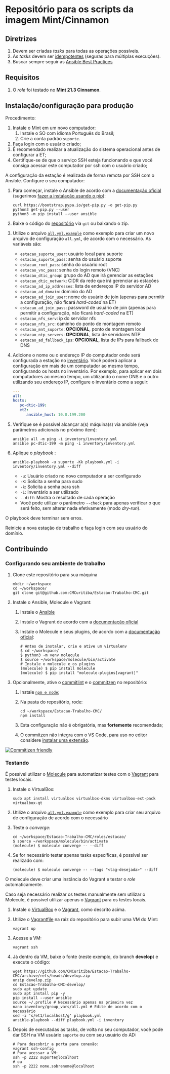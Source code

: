 # Repositório para os scripts da imagem Mint/Cinnamon

## Diretrizes

1. Devem ser criadas _tasks_ para todas as operações possíveis.
2. As _tasks_ devem ser [idempotentes](https://docs.ansible.com/ansible/latest/reference_appendices/glossary.html#term-idempotency) (seguras para múltiplas execuções).
3. Buscar sempre seguir as [Ansible Best Practices](https://docs.ansible.com/ansible/2.8/user_guide/playbooks_best_practices.html)

## Requisitos

1. O _role_ foi testado no **Mint 21.3 Cinnamon**.

## Instalação/configuração para produção

Procedimento:

1. Instale o Mint em um novo computador:
   1. Instale o SO com idioma Português do Brasil;
   2. Crie a conta padrão `suporte`.
2. Faça login com o usuário criado;
3. É recomendado realizar a atualização do sistema operacional antes de
   configurar a ET;
4. Certifique-se de que o serviço SSH esteja funcionando e que você consiga
   acessar este computador por ssh com o usuário criado;

A configuração da estação é realizada de forma remota por SSH com o Ansible.
Configure o seu computador:

1. <a name="ansible-install"></a>Para começar, instale o Ansible de acordo com a
   [documentação oficial](https://docs.ansible.com/ansible/latest/installation_guide/intro_installation.html)
   (sugerimos [fazer a instalação usando o pip](https://docs.ansible.com/ansible/latest/installation_guide/intro_installation.html#installing-and-upgrading-ansible-with-pip)):

   ```shell
   curl https://bootstrap.pypa.io/get-pip.py -o get-pip.py
   python3 get-pip.py --user
   python3 -m pip install --user ansible
   ```

2. Baixe o código do [repositório](https://github.com/CMCuritiba/Estacao-Trabalho-CMC)
   via `git` ou baixando o zip.
3. Utilize o arquivo [`all.yml.example`](./inventory/group_vars/all.yml.example)
   como exemplo para criar um novo arquivo de configuração `all.yml`, de acordo
   com o necessário. As variáveis são:

   - `estacao_suporte_user`: usuário local para suporte
   - `estacao_suporte_pass`: senha do usuário suporte
   - `estacao_root_pass`: senha do usuário root
   - `estacao_vnc_pass`: senha do login remoto (VNC)
   - `estacao_dtic_group`: grupo do AD que irá gerenciar as estações
   - `estacao_dtic_network`: CIDR da rede que irá gerenciar as estações
   - `estacao_ad_ip_addresses`: lista de endereços IP do servidor AD
   - `estacao_ad_domain`: dominio do AD
   - `estacao_ad_join_user`: nome do usuário de join (apenas para permitir a
     configuração, não ficará _hard-coded_ na ET)
   - `estacao_ad_join_pass`: password de usuário de join (apenas para permitir a
     configuração, não ficará _hard-coded_ na ET)
   - `estacao_nfs_serv`: ip do servidor nfs
   - `estacao_nfs_src`: caminho do ponto de montagem remoto
   - `estacao_mnt_suporte`: **OPCIONAL**, ponto de montagem local
   - `estacao_ntp_servers`: **OPCIONAL**, lista de servidores NTP
   - `estacao_ad_fallback_ips`: **OPCIONAL**, lista de IPs para fallback de DNS

4. Adicione o nome ou o endereço IP do computador onde será configurada a
   estação no [inventário](./inventory/inventory.yml). Você poderá aplicar a
   configuração em mais de um computador ao mesmo tempo, configurando os hosts
   no inventário. Por exemplo, para aplicar em dois computadores ao mesmo tempo,
   um utilizando o nome DNS e o outro utilizando seu endereço IP, configure o
   inventário como a seguir:

   ```yaml
   ---
   all:
   hosts:
      pc-dtic-199:
      et2:
         ansible_host: 10.0.199.200
   ```

5. Verifique se é possível alcançar a(s) máquina(s) via ansible (veja parâmetros
   adicionais no próximo item):

   ```shell
   ansible all -m ping -i inventory/inventory.yml
   ansible pc-dtic-199 -m ping -i inventory/inventory.yml
   ```

6. Aplique o _playbook_ :

   ```shell
   ansible-playbook -u suporte -Kk playbook.yml -i inventory/inventory.yml --diff
   ```

   - `-u`: Usuário criado no novo computador a ser configurado
   - `-K`: Solicita a senha para sudo
   - `-k`: Solicita a senha para ssh
   - `-i`: Inventário a ser utilizado
   - `--diff`: Mostra o resultado de cada operação
   - Você pode utilizar o parâmetro `--check` para apenas verificar o que será
     feito, sem alterar nada efetivamente (modo _dry-run_).

O playbook deve terminar sem erros.

Reinicie a nova estação de trabalho e faça login com seu usuário do domínio.

## Contribuindo

### Configurando seu ambiente de trabalho

1. Clone este repositório para sua máquina

   ```shell
   mkdir ~/workspace
   cd ~/workspace/
   git clone git@github.com:CMCuritiba/Estacao-Trabalho-CMC.git
   ```

2. Instale o Ansible, Molecule e Vagrant:

   1. Instale o [Ansible](#ansible-install)
   2. <a name="vagrant-install"></a>Instale o Vagrant de acordo com a [documentação oficial](https://developer.hashicorp.com/vagrant/install?product_intent=vagrant#linux)
   3. Instale o Molecule e seus plugins, de acordo com a [documentação oficial](https://ansible.readthedocs.io/projects/molecule/installation/):

      ```shell
      # Antes de instalar, crie e ative um virtualenv
      $ cd ~/workspace/
      $ python3 -m venv molecule
      $ source ~/workspace/molecule/bin/activate
      # Instale o molecule e os plugins
      (molecule) $ pip install molecule
      (molecule) $ pip install "molecule-plugins[vagrant]"
      ```

3. Opcionalmente, ative o [commitlint](https://github.com/conventional-changelog/commitlint) e
   o [commitzen](https://github.com/commitizen/cz-cli) no repositório:

   1. Instale [`npm e node`](https://docs.npmjs.com/downloading-and-installing-node-js-and-npm);
   2. Na pasta do repositório, rode:

      ```shell
      cd ~/workspace/Estacao-Trabalho-CMC/
      npm install
      ```

   3. Esta configuração não é obrigatória, mas **fortemente** recomendada;
   4. O commitzen não integra com o VS Code, para uso no editor considere
      [instalar uma extensão](https://github.com/commitizen/cz-cli#adapters).

[![Commitizen friendly](https://img.shields.io/badge/commitizen-friendly-brightgreen.svg)](http://commitizen.github.io/cz-cli/)

### Testando

É possível utilizar o [Molecule](https://ansible.readthedocs.io/projects/molecule/) para automatizar testes com o [Vagrant](https://www.vagrantup.com/) para testes locais.

1. <a name="virtualbox-install"></a>Instale o VirtualBox:

   ```shell
   sudo apt install virtualbox virtualbox-dkms virtualbox-ext-pack virtualbox-qt
   ```

2. Utilize o arquivo [`all.yml.example`](./inventory/group_vars/all.yml.example)
   como exemplo para criar seu arquivo de configuração de acordo com o
   necessário

3. Teste o _converge_:

   ```shell
   cd ~/workspace/Estacao-Trabalho-CMC/roles/estacao/
   $ source ~/workspace/molecule/bin/activate
   (molecule) $ molecule converge -- --diff
   ```

4. Se for necessário testar apenas tasks específicas, é possível ser realizado com:

   ```shell
   (molecule) $ molecule converge -- --tags "<tag-desejada>" --diff
   ```

O molecule deve criar uma instância do Vagrant e testar o _role_ automaticamente.

Caso seja necessário realizar os testes manualmente sem utilizar o Molecule, é possível utilizar apenas o [Vagrant](https://www.vagrantup.com/) para os testes locais.

1. Instale o [VirtualBox](#virtualbox-install) e o [Vagrant](#vagrant-install), como descrito acima.
2. Utilize o [Vagrantfile](./Vagrantfile) na raiz do repositório para subir uma VM do Mint:

   ```shell
   vagrant up
   ```

3. Acesse a VM:

   ```shell
   vagrant ssh
   ```

4. Já dentro da VM, baixe o fonte (neste exemplo, do branch **develop**) e
   execute o código:

   ```shell
   wget https://github.com/CMCuritiba/Estacao-Trabalho-CMC/archive/refs/heads/develop.zip
   unzip develop.zip
   cd Estacao-Trabalho-CMC-develop/
   sudo apt update
   sudo apt install pip -y
   pip install --user ansible
   source ~/.profile # Necessário apenas na primeira vez
   nano inventory/group_vars/all.yml # Edite de acordo com o necessário
   sed -i 's/et1/localhost/g' playbook.yml
   ansible-playbook --diff playbook.yml -i inventory
   ```

5. Depois de executadas as tasks, de volta no seu computador, você pode dar SSH na VM usuário `suporte` ou com seu
   usuário do AD:

   ```shell
   # Para descobrir a porta para conexão:
   vagrant ssh-config
   # Para acessar a VM:
   ssh -p 2222 suporte@localhost
   # ou
   ssh -p 2222 nome.sobrenome@localhost
   ```
